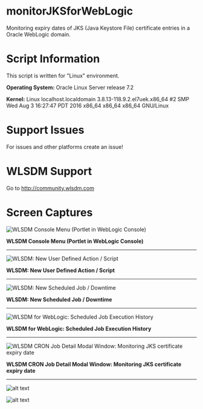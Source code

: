 # monitorJKSforWebLogic

Monitoring expiry dates of JKS (Java Keystore File) certificate entries in a Oracle WebLogic domain.

# Script Information

This script is written for "Linux" environment.

**Operating System:** Oracle Linux Server release 7.2

**Kernel:** Linux localhost.localdomain 3.8.13-118.9.2.el7uek.x86_64 #2 SMP Wed Aug 3 16:27:47 PDT 2016 x86_64 x86_64 x86_64 GNU/Linux

# Support Issues

For issues and other platforms create an issue!

# WLSDM Support

Go to http://community.wlsdm.com

# Screen Captures

![WLSDM Console Menu (Portlet in WebLogic Console)](http://www.admineer.com/wp-content/uploads/2017/12/wlsdm_weblogic_smart_dashboard_and_monitoring_wlsdm_menu.png)

**WLSDM Console Menu (Portlet in WebLogic Console)**

---

![WLSDM: New User Defined Action / Script](http://www.admineer.com/wp-content/uploads/2017/12/wlsdm_weblogic_monitoring_JKS_certificate_expire_expiry.png)

**WLSDM: New User Defined Action / Script**

---

![WLSDM: New Scheduled Job / Downtime](http://www.admineer.com/wp-content/uploads/2017/12/wlsdm_weblogic_scheduling_weblogic_jobs_scripts_monitoring_jks_certificates_expiry.png)

**WLSDM: New Scheduled Job / Downtime**

---

![WLSDM for WebLogic: Scheduled Job Execution History](http://www.admineer.com/wp-content/uploads/2017/12/wlsdm_scheduler_monitor_jks_successfull_cron_job_history.png)

**WLSDM for WebLogic: Scheduled Job Execution History**

---

![WLSDM CRON Job Detail Modal Window: Monitoring JKS certificate expiry date](http://www.admineer.com/wp-content/uploads/2017/12/wlsdm_scheduler_monitor_JKS_certificate_in_a_weblogic_domain.png)

**WLSDM CRON Job Detail Modal Window: Monitoring JKS certificate expiry date**

---

![alt text](http://url/to/img.png)

![alt text](http://url/to/img.png)
